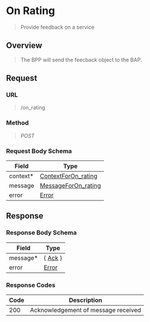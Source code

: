 # On Rating

> Provide feedback on a service

## Overview

> The BPP will send the feecback object to the BAP.

## Request

### URL

> /on_rating

### Method

> _POST_

### Request Body Schema

| **Field** | **Type**                                                                             |
| --------- | ------------------------------------------------------------------------------------ |
| context\* | [ContextForOn_rating](/docs/core-specification/schema-reference/contextforon_rating) |
| message   | [MessageForOn_rating](/docs/core-specification/schema-reference/messageforon_rating) |
| error     | [Error](/docs/core-specification/schema-reference/error)                             |

## Response

### Response Body Schema

| **Field** | **Type**                                                 |
| --------- | -------------------------------------------------------- |
| message\* | { [Ack](/docs/core-specification/schema-reference/ack) } |
| error     | [Error](/docs/core-specification/schema-reference/error) |

### Response Codes

| **Code** | **Description**                     |
| -------- | ----------------------------------- |
| 200      | Acknowledgement of message received |
